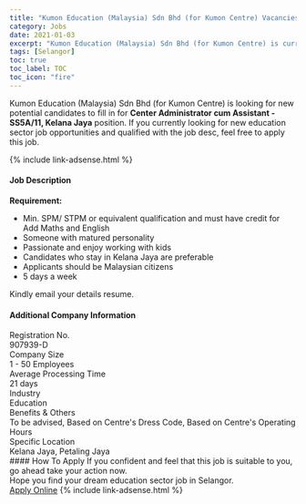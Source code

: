```yaml
---
title: "Kumon Education (Malaysia) Sdn Bhd (for Kumon Centre) Vacancies Center Administrator cum Assistant -  SS5A/11, Kelana Jaya" 
category: Jobs 
date: 2021-01-03 
excerpt: "Kumon Education (Malaysia) Sdn Bhd (for Kumon Centre) is currently looking for suitable person to fill in the Center Administrator cum Assistant -  SS5A/11, Kelana Jaya which positioned at Selangor" 
tags: [Selangor] 
toc: true 
toc_label: TOC 
toc_icon: "fire" 
--- 
```


<p>Kumon Education (Malaysia) Sdn Bhd (for Kumon Centre) is looking for new potential candidates to fill in for <b>Center Administrator cum Assistant -  SS5A/11, Kelana Jaya</b> position. If you currently looking for new education sector job opportunities and qualified with the job desc, feel free to apply this job.
</p>{% include link-adsense.html %} 
 <div><div><div><h4>Job Description</h4></div></div><div><div><span><div><div><strong>Requirement:</strong></div><ul><li>Min. SPM/ STPM or equivalent qualification and must have credit for Add Maths and English</li><li>Someone with matured personality</li><li>Passionate and enjoy working with kids</li><li>Candidates who stay in Kelana Jaya are&#160;preferable</li><li>Applicants should be Malaysian citizens</li><li>5 days a week</li></ul><div>Kindly email your details resume.&#160;</div></div></span></div></div></div> 
<div><div><div><h4>Additional Company Information</h4></div></div><div><div><div><div><div><div><div><div><span>Registration No.</span></div></div><div><span>907939-D</span></div></div></div></div><div><div><div><div><div><span>Company Size</span></div></div><div><span>1 - 50 Employees</span></div></div></div></div><div><div><div><div><div><span>Average Processing Time</span></div></div><div><span>21 days</span></div></div></div></div><div><div><div><div><div><span>Industry</span></div></div><div><span>Education</span></div></div></div></div><div><div><div><div><div><span>Benefits &amp; Others</span></div></div><div><span>To be advised, Based on Centre's Dress Code, Based on Centre's Operating Hours</span></div></div></div></div><div><div><div><div><div><span>Specific Location</span></div></div><div><span>Kelana Jaya, Petaling Jaya</span></div></div></div></div></div></div></div></div> 
#### How To Apply 
If you confident and feel that this job is suitable to you, go ahead take your action now. <br/> 
Hope you find your dream education sector job in Selangor. <br/> 
<a href="https://www.jobstreet.com.my/en/job/center-administrator-cum-assistant-ss5a-11-kelana-jaya-4452831?jobId=jobstreet-my-job-4452831&sectionRank=16&token=0~a87a5fce-74d2-487f-b420-238c3989fa11&fr=SRP%20View%20In%20New%20Ta" class="btn btn--info" target="_blank" rel="nofollow noopenner">Apply Online</a> 
{% include link-adsense.html %} 